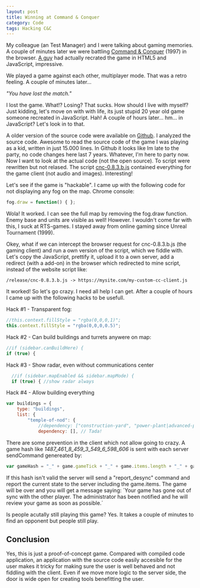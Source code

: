 ```yaml
---
layout: post
title: Winning at Command & Conquer
category: Code
tags: Hacking C&C
---
```


My colleague (an Test Manager) and I were talking about gaming memories. A couple of minutes later we were battling [Command & Conquer](https://www.adityaravishankar.com/projects/games/command-and-conquer) (1997) in the browser. [A guy](https://www.adityaravishankar.com/2011/11/command-and-conquer-programming-an-rts-game-in-html5-and-javascript) had actually recrated the game in HTML5 and JavaScript, impressive.

We played a game against each other, multiplayer mode. That was a retro feeling. A couple of minutes later...

*"You have lost the match."*

I lost the game. What!? Losing? That sucks. How should I live with myself? Just kidding, let's move on with with life, its just stupid 20 year old game someone recreated in JavaScript. Hah! A couple of hours later... hm... in JavaScript? Let's look in to that.

A older version of the source code were available on [Github](https://github.com/adityaravishankar/command-and-conquer). I analyzed the source code. Awesome to read the source code of the game I was playing as a kid, written in just 15.000 lines. In Github it looks like Im late to the party, no code changes here last 7 years. Whatever, I'm here to party now. Now I want to look at the actual code (not the open source). To script were rewritten but not relased. The script [cnc-0.8.3.b.js](https://www.adityaravishankar.com/projects/games/command-and-conquer/release/cnc-0.8.3.b.js) contained everything for the game client (not audio and images). Interesting!

Let's see if the game is "hackable". I came up with the following code for not displaying any fog on the map. Chrome console:
```javascript
fog.draw = function() { };
```

Wola! It worked. I can see the full map by removing the fog.draw function. Enemy base and units are visible as well! However. I wouldn't come far with this, I suck at RTS-games. I stayed away from online gaming since Unreal Tournament (1999).

Okey, what if we can intercept the browser request for cnc-0.8.3.b.js (the gaming client) and run a own version of the script, which we fiddle with. Let's copy the JavaScript, prettify it, upload it to a own server, add a redirect (with a add-on) in the browser which redirected to mine script, instead of the website script like:

`/release/cnc-0.8.3.b.js -> https://mysite.com/my-custom-cc-client.js`

It worked! So let's go crazy. I need all help I can get. After a couple of hours I came up with the following hacks to be usefull.

Hack #1 - Transparent fog:
```javascript
//this.context.fillStyle = "rgba(0,0,0,1)";
this.context.fillStyle = "rgba(0,0,0,0.5)";
```

Hack #2 - Can build buildings and turrets anywere on map:
```javascript
//if (sidebar.canBuildHere) {
if (true) {
```

Hack #3 - Show radar, even without communications center
```javascript
  //if (sidebar.mapEnabled && sidebar.mapMode) {
  if (true) { //show radar always
```

Hack #4 - Allow building everything
```javascript
var buildings = {
    type: "buildings",
    list: {
        "temple-of-nod": {
            //dependency: ["construction-yard", "power-plant|advanced-power-plant", "refinery", "communications-center"],
            dependency: [], // Tada!
```

There are some prevention in the client which not allow going to crazy. A game hash like *_1487_461_8_459_3_549_6_598_606_* is sent with each server sendCommand genereated by:
```javascript
var gameHash = "_" + game.gameTick + "_" + game.items.length + "_" + game.infantry.length + "_" + (game.infantry.length ? game.infantry[game.infantry.length - 1].uid + "_" : "0_") + game.vehicles.length + "_" + (game.vehicles.length ? game.vehicles[game.vehicles.length - 1].uid + "_" : "0_") + game.buildings.length + "_" + (game.buildings.length ? game.buildings[game.buildings.length - 1].uid + "_" : "0_") + game.counter + "_";
```

If this hash isn't valid the server will send a "report_desync" command and report the current state to the server including the game.items. The game will be over and you will get a message saying:
´Your game has gone out of sync with the other player. The administrator has been notified and he will review your game as soon as possible.´

Is people acutally still playing this game? Yes. It takes a couple of minutes to find an opponent but people still play.

## Conclusion

Yes, this is just a proof-of-concept game. Compared with compiled code application, an application with the source code easily accesible for the user makes it tricky for making sure the user is well behaved and not fiddling with the client. Even if we move more logic to the server side, the door is wide open for creating tools benefitting the user. 

